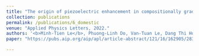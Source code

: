 ```yaml
---
title: "The origin of piezoelectric enhancement in compositionally graded ferroelectrics with sinusoidal variation"
collection: publications
permalink: /publications/6_domestic
venue: "Applied Physics Letters, 2022."
authors: '<b>Minh-Tien Le</b>, Phuong-Linh Do, Van-Tuan Le, Dang Thi Hong Hue, Van-Hai Dinh, Trong-Giang Nguyen, Le Van Lich'
paper: "https://pubs.aip.org/aip/apl/article-abstract/121/16/162905/2834481/The-origin-of-piezoelectric-enhancement-in?redirectedFrom=fulltext"

---
```

